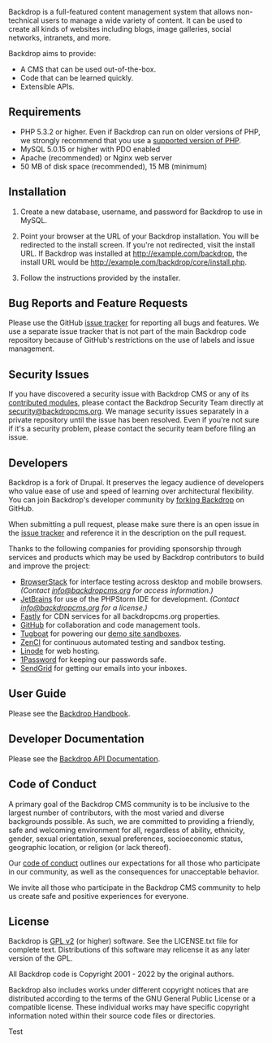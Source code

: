 Backdrop is a full-featured content management system that allows non-technical
users to manage a wide variety of content. It can be used to create all kinds of
websites including blogs, image galleries, social networks, intranets, and more.

Backdrop aims to provide:
- A CMS that can be used out-of-the-box.
- Code that can be learned quickly.
- Extensible APIs.

Requirements
------------
- PHP 5.3.2 or higher. Even if Backdrop can run on older versions of PHP, we
  strongly recommend that you use a
  [supported version of PHP](https://secure.php.net/supported-versions.php).
- MySQL 5.0.15 or higher with PDO enabled
- Apache (recommended) or Nginx web server
- 50 MB of disk space (recommended), 15 MB (minimum)

Installation
------------

1. Create a new database, username, and password for Backdrop to use in MySQL.

2. Point your browser at the URL of your Backdrop installation. You will be
   redirected to the install screen. If you're not redirected, visit the install
   URL. If Backdrop was installed at http://example.com/backdrop, the install
   URL would be http://example.com/backdrop/core/install.php.

3. Follow the instructions provided by the installer.

Bug Reports and Feature Requests
--------------------------------
Please use the GitHub
[issue tracker](https://github.com/backdrop/backdrop-issues/issues) for
reporting all bugs and features. We use a separate issue tracker that is not
part of the main Backdrop code repository because of GitHub's restrictions on
the use of labels and issue management.

Security Issues
---------------
If you have discovered a security issue with Backdrop CMS or any of its
[contributed modules](https://github.com/backdrop-contrib/), please contact the
Backdrop Security Team directly at
[security@backdropcms.org](mailto:security@backdropcms.org).
We manage security issues separately in a private repository until the issue has
been resolved. Even if you're not sure if it's a security problem, please
contact the security team before filing an issue.

Developers
----------
Backdrop is a fork of Drupal. It preserves the legacy audience of developers who
value ease of use and speed of learning over architectural flexibility. You can
join Backdrop's developer community by
[forking Backdrop](https://github.com/backdrop/backdrop) on GitHub.

When submitting a pull request, please make sure there is an open issue in the
[issue tracker](https://github.com/backdrop/backdrop-issues/issues) and
reference it in the description on the pull request.

Thanks to the following companies for providing sponsorship through services and
products which may be used by Backdrop contributors to build and improve the
project:

- [BrowserStack](https://www.browserstack.com) for interface testing across
  desktop and mobile browsers. *(Contact info@backdropcms.org for access
  information.)*
- [JetBrains](https://www.jetbrains.com/phpstorm) for use of the PHPStorm IDE
  for development. *(Contact info@backdropcms.org for a license.)*
- [Fastly](https://fastly.com) for CDN services for all backdropcms.org properties.
- [GitHub](https://github.com) for collaboration and code management tools.
- [Tugboat](https://www.tugboat.qa) for powering our [demo site sandboxes](https://backdropcms.org/demo).
- [ZenCI](https://zen.ci) for continuous automated testing and sandbox testing.
- [Linode](https://linode.com) for web hosting.
- [1Password](https://1password.com) for keeping our passwords safe.
- [SendGrid](https://sendgrid.com) for getting our emails into your inboxes.

User Guide
----------
Please see the [Backdrop Handbook](https://docs.backdropcms.org/documentation/getting-started).

Developer Documentation
-----------------------
Please see the [Backdrop API Documentation](https://docs.backdropcms.org/api/backdrop/groups).

Code of Conduct
---------------
A primary goal of the Backdrop CMS community is to be inclusive to the largest
number of contributors, with the most varied and diverse backgrounds possible.
As such, we are committed to providing a friendly, safe and welcoming
environment for all, regardless of ability, ethnicity, gender, sexual
orientation, sexual preferences, socioeconomic status, geographic location, or
religion (or lack thereof).

Our
[code of conduct](https://github.com/backdrop-ops/conduct/blob/main/code_of_conduct.md)
outlines our expectations for all those who participate in our community, as
well as the consequences for unacceptable behavior.

We invite all those who participate in the Backdrop CMS community to help us
create safe and positive experiences for everyone.

License
-------
Backdrop is [GPL v2](http://www.gnu.org/licenses/gpl-2.0.html) (or higher)
software. See the LICENSE.txt file for complete text. Distributions of this
software may relicense it as any later version of the GPL.

All Backdrop code is Copyright 2001 - 2022 by the original authors.

Backdrop also includes works under different copyright notices that are
distributed according to the terms of the GNU General Public License or a
compatible license. These individual works may have specific copyright
information noted within their source code files or directories.

Test
